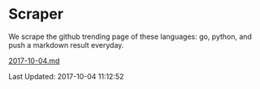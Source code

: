 # Scraper

We scrape the github trending page of these languages: go, python, and push a markdown result everyday.

[2017-10-04.md](https://github.com/borays/Scraper/blob/master/2017-10-04.md)

Last Updated: 2017-10-04 11:12:52